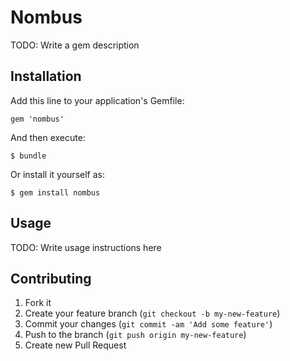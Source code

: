 # Nombus

TODO: Write a gem description

## Installation

Add this line to your application's Gemfile:

    gem 'nombus'

And then execute:

    $ bundle

Or install it yourself as:

    $ gem install nombus

## Usage

TODO: Write usage instructions here

## Contributing

1. Fork it
2. Create your feature branch (`git checkout -b my-new-feature`)
3. Commit your changes (`git commit -am 'Add some feature'`)
4. Push to the branch (`git push origin my-new-feature`)
5. Create new Pull Request
